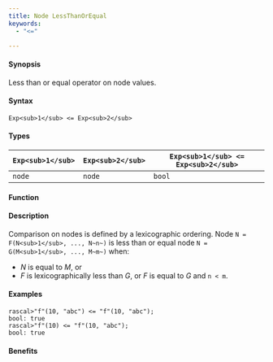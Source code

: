 ```yaml
---
title: Node LessThanOrEqual
keywords:
  - "<="

---
```


#### Synopsis

Less than or equal operator on node values.

#### Syntax

`Exp<sub>1</sub> <= Exp<sub>2</sub>`

#### Types

| `Exp<sub>1</sub>` |  `Exp<sub>2</sub>` | `Exp<sub>1</sub> <= Exp<sub>2</sub>`  |
| --- | --- | --- |
| `node`    |  `node`    | `bool`                |


#### Function

#### Description

Comparison on nodes is defined by a lexicographic ordering. Node `N = F(N<sub>1</sub>, ..., N~n~)` is less than or equal node 
`N = G(M<sub>1</sub>, ..., M~m~)` when:
*  _N_ is equal to _M_, or
*  _F_ is lexicographically less than _G_, or _F_ is equal to _G_ and `n < m`.

#### Examples


```rascal-shell
rascal>"f"(10, "abc") <= "f"(10, "abc");
bool: true
rascal>"f"(10) <= "f"(10, "abc");
bool: true
```

#### Benefits


